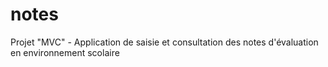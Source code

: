 # notes
Projet "MVC" - Application de saisie et consultation des notes d'évaluation en environnement scolaire